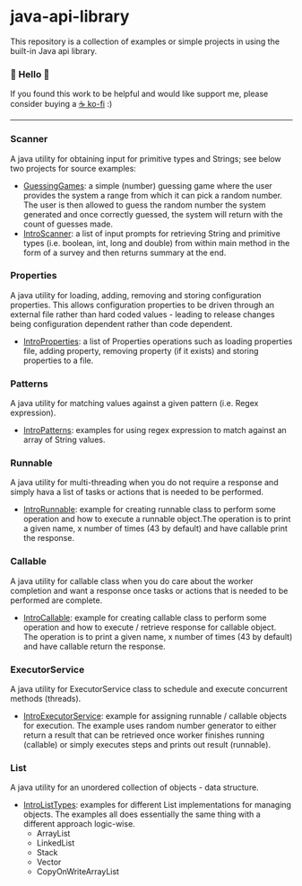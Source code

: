 # java-api-library
This repository is a collection of examples or simple projects in using the built-in Java api library.

### 👋 Hello 👋
If you found this work to be helpful and would like support me, please consider buying a [☕ ko-fi](https://ko-fi.com/yuelchen) :)

---
### Scanner
A java utility for obtaining input for primitive types and Strings; see below two projects for source examples:
- [GuessingGames](https://github.com/yuelchen/explore-java-api-library/tree/master/GuessingGames/src/com/yuelchen): a simple (number) guessing game where the user provides the system a range from which it can pick a random number. The user is then allowed to guess the random number the system generated and once correctly guessed, the system will return with the count of guesses made. 
- [IntroScanner](https://github.com/yuelchen/explore-java-api-library/tree/master/IntroScanner/src/com/yuelchen/main): a list of input prompts for retrieving String and primitive types (i.e. boolean, int, long and double) from within main method in the form of a survey and then returns summary at the end. 

### Properties
A java utility for loading, adding, removing and storing configuration properties. 
This allows configuration properties to be driven through an external file rather than hard coded values - leading to release changes being configuration dependent rather than code dependent. 
- [IntroProperties](https://github.com/yuelchen/explore-java-api-library/tree/master/IntroProperties/src/com/yuelchen/main): a list of Properties operations such as loading properties file, adding property, removing property (if it exists) and storing properties to a file. 

### Patterns
A java utility for matching values against a given pattern (i.e. Regex expression). 
- [IntroPatterns](https://github.com/yuelchen/java-api-library/tree/master/IntroPatterns/src/com/yuelchen/main): examples for using regex expression to match against an array of String values. 

### Runnable
A java utility for multi-threading when you do not require a response and simply hava a list of tasks or actions that is needed to be performed.  
- [IntroRunnable](https://github.com/yuelchen/java-api-library/tree/master/IntroRunnable/src/com/yuelchen/main): example for creating runnable class to perform some operation and how to execute a runnable object.The operation is to print a given name, x number of times (43 by default) and have callable print the response. 

### Callable
A java utility for callable class when you do care about the worker completion and want a response once tasks or actions that is needed to be performed are complete. 
- [IntroCallable](https://github.com/yuelchen/java-api-library/tree/master/IntroCallable/src/com/yuelchen/main): example for creating callable class to perform some operation and how to execute / retrieve response for callable object. The operation is to print a given name, x number of times (43 by default) and have callable return the response. 

### ExecutorService
A java utility for ExecutorService class to schedule and execute concurrent methods (threads). 
- [IntroExecutorService](https://github.com/yuelchen/java-api-library/tree/master/IntroExecutorService/src/com/yuelchen): example for assigning  runnable / callable objects for execution. The example uses random number generator to either return a result that can be retrieved once worker finishes running (callable) or simply executes steps and prints out result (runnable). 

### List 
A java utility for an unordered collection of objects - data structure. 
- [IntroListTypes](https://github.com/yuelchen/java-api-library/tree/master/IntroListTypes/src/com/yuelchen/main): examples for different List implementations for managing objects. The examples all does essentially the same thing with a different approach logic-wise. 
   - ArrayList
   - LinkedList
   - Stack
   - Vector
   - CopyOnWriteArrayList

